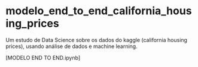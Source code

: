 # modelo_end_to_end_california_housing_prices
Um estudo de Data Science sobre os dados do kaggle (california housing prices), usando análise de dados e machine learning.

[MODELO END TO END.ipynb]
